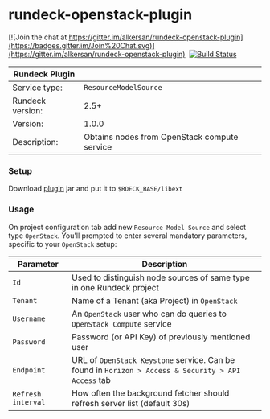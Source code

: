# rundeck-openstack-plugin

[![Join the chat at https://gitter.im/alkersan/rundeck-openstack-plugin](https://badges.gitter.im/Join%20Chat.svg)](https://gitter.im/alkersan/rundeck-openstack-plugin)&nbsp;
[![Build Status](https://img.shields.io/travis/alkersan/rundeck-openstack-plugin/master.svg?style=flat-square)](https://travis-ci.org/alkersan/rundeck-openstack-plugin)

Rundeck Plugin   | &nbsp;
---------------- | ----
Service type:    | `ResourceModelSource`
Rundeck version: | 2.5+
Version:         | 1.0.0
Description:     | Obtains nodes from OpenStack compute service

### Setup
Download [plugin](https://github.com/alkersan/rundeck-openstack-plugin/releases) jar and put it to `$RDECK_BASE/libext`

### Usage
On project configuration tab add new `Resource Model Source` and select type `OpenStack`. You'll prompted to enter several mandatory parameters, specific to your `OpenStack` setup:

Parameter           | Description
------------------- | -----------
 `Id`               | Used to distinguish node sources of same type in one Rundeck project
 `Tenant`           | Name of a Tenant (aka Project) in `OpenStack`
 `Username`         | An `OpenStack` user who can do queries to `OpenStack Compute` service
 `Password`         | Password (or API Key) of previously mentioned user
 `Endpoint`         | URL of `OpenStack Keystone` service. Can be found in `Horizon > Access & Security > API Access` tab
 `Refresh interval` | How often the background fetcher should refresh server list (default 30s)
